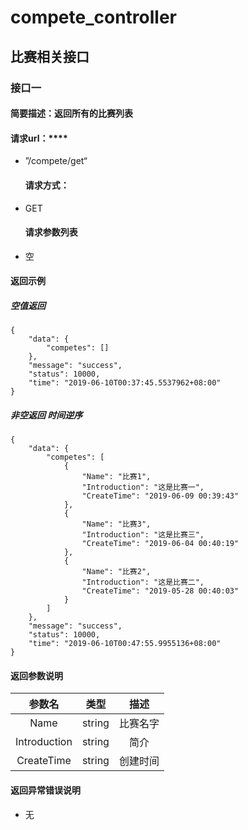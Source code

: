 # compete_controller  
## 比赛相关接口

### 接口一
#### 简要描述：返回所有的比赛列表

#### 请求url：****
* ”/compete/get“

  #### 请求方式：
* GET

  #### 请求参数列表
* 空

#### 返回示例
##### 空值返回 
```
{
    "data": {
        "competes": []
    },
    "message": "success",
    "status": 10000,
    "time": "2019-06-10T00:37:45.5537962+08:00"
}
```

##### 非空返回 时间逆序
```
{
    "data": {
        "competes": [
            {
                "Name": "比赛1",
                "Introduction": "这是比赛一",
                "CreateTime": "2019-06-09 00:39:43"
            },
            {
                "Name": "比赛3",
                "Introduction": "这是比赛三",
                "CreateTime": "2019-06-04 00:40:19"
            },
            {
                "Name": "比赛2",
                "Introduction": "这是比赛二",
                "CreateTime": "2019-05-28 00:40:03"
            }
        ]
    },
    "message": "success",
    "status": 10000,
    "time": "2019-06-10T00:47:55.9955136+08:00"
}
```
#### 返回参数说明
|    参数名    |  类型  |   描述   |
| :----------: | :----: | :------: |
|     Name     | string | 比赛名字 |
| Introduction | string |   简介   |
|  CreateTime  | string | 创建时间 |

#### 返回异常错误说明
 * 无